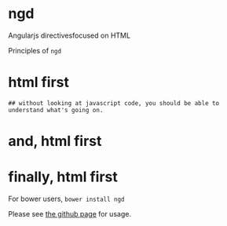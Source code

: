ngd
===

Angularjs directivesfocused on HTML

Principles of `ngd`
  
  # html first
    ## without looking at javascript code, you should be able to understand what's going on.
  # and, html first
  # finally, html first

For bower users, `bower install ngd`

Please see [the github page](http://allenhwkim.github.io/ngd) for usage.
